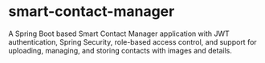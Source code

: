 # smart-contact-manager
A Spring Boot based Smart Contact Manager application with JWT authentication, Spring Security, role-based access control, and support for uploading, managing, and storing contacts with images and details.
